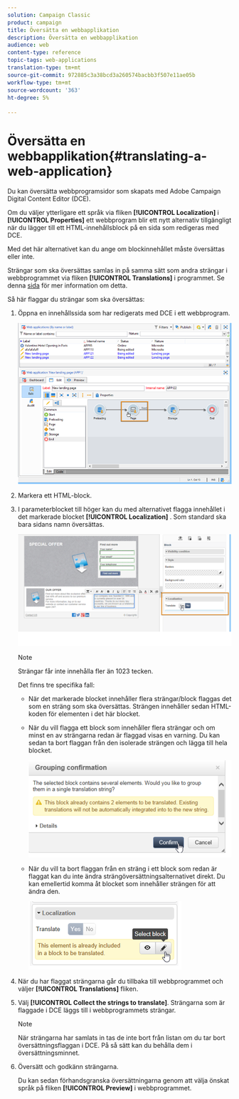 ```yaml
---
solution: Campaign Classic
product: campaign
title: Översätta en webbapplikation
description: Översätta en webbapplikation
audience: web
content-type: reference
topic-tags: web-applications
translation-type: tm+mt
source-git-commit: 972885c3a38bcd3a260574bacbb3f507e11ae05b
workflow-type: tm+mt
source-wordcount: '363'
ht-degree: 5%

---
```



# Översätta en webbapplikation{#translating-a-web-application}

Du kan översätta webbprogramsidor som skapats med Adobe Campaign Digital Content Editor (DCE).

Om du väljer ytterligare ett språk via fliken **[!UICONTROL Localization]** i **[!UICONTROL Properties]** ett webbprogram blir ett nytt alternativ tillgängligt när du lägger till ett HTML-innehållsblock på en sida som redigeras med DCE.

Med det här alternativet kan du ange om blockinnehållet måste översättas eller inte.

Strängar som ska översättas samlas in på samma sätt som andra strängar i webbprogrammet via fliken **[!UICONTROL Translations]** i programmet. Se denna [sida](../../web/using/translating-a-web-form.md) för mer information om detta.

Så här flaggar du strängar som ska översättas:

1. Öppna en innehållssida som har redigerats med DCE i ett webbprogram.

   ![](assets/dce_translation_3.png)

1. Markera ett HTML-block.
1. I parameterblocket till höger kan du med alternativet flagga innehållet i det markerade blocket **[!UICONTROL Localization]** . Som standard ska bara sidans namn översättas.

   ![](assets/dce_translation_1.png)

   >[!NOTE]
   >
   >Strängar får inte innehålla fler än 1023 tecken.

   Det finns tre specifika fall:

   * När det markerade blocket innehåller flera strängar/block flaggas det som en sträng som ska översättas. Strängen innehåller sedan HTML-koden för elementen i det här blocket.
   * När du vill flagga ett block som innehåller flera strängar och om minst en av strängarna redan är flaggad visas en varning. Du kan sedan ta bort flaggan från den isolerade strängen och lägga till hela blocket.

      ![](assets/dce_translation_4.png)

   * När du vill ta bort flaggan från en sträng i ett block som redan är flaggat kan du inte ändra strängöversättningsalternativet direkt. Du kan emellertid komma åt blocket som innehåller strängen för att ändra den.

      ![](assets/dce_translation_2.png)

1. När du har flaggat strängarna går du tillbaka till webbprogrammet och väljer **[!UICONTROL Translations]** fliken.
1. Välj **[!UICONTROL Collect the strings to translate]**.  Strängarna som är flaggade i DCE läggs till i webbprogrammets strängar.

   >[!NOTE]
   >
   >När strängarna har samlats in tas de inte bort från listan om du tar bort översättningsflaggan i DCE. På så sätt kan du behålla dem i översättningsminnet.

1. Översätt och godkänn strängarna.

   Du kan sedan förhandsgranska översättningarna genom att välja önskat språk på fliken **[!UICONTROL Preview]** i webbprogrammet.

